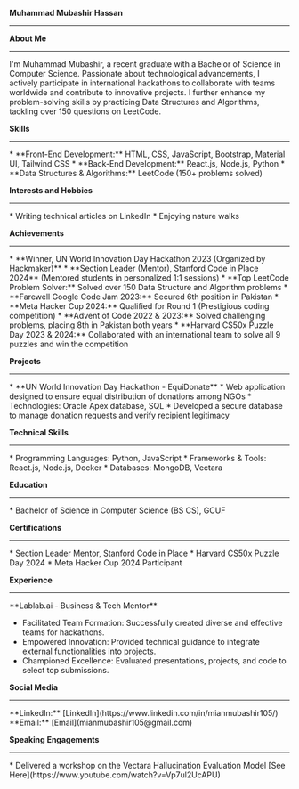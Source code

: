 **Muhammad Mubashir Hassan**
<hr>

**About Me**
<hr>
I'm Muhammad Mubashir, a recent graduate with a Bachelor of Science in Computer Science. Passionate about technological advancements, I actively participate in international hackathons to collaborate with teams worldwide and contribute to innovative projects. I further enhance my problem-solving skills by practicing Data Structures and Algorithms, tackling over 150 questions on LeetCode.

**Skills**
<hr>
* **Front-End Development:** HTML, CSS, JavaScript, Bootstrap, Material UI, Tailwind CSS
* **Back-End Development:** React.js, Node.js, Python
* **Data Structures & Algorithms:** LeetCode (150+ problems solved)

**Interests and Hobbies**
<hr>
* Writing technical articles on LinkedIn
* Enjoying nature walks

**Achievements**
<hr>
* **Winner, UN World Innovation Day Hackathon 2023 (Organized by Hackmaker)**
* **Section Leader (Mentor), Stanford Code in Place 2024** (Mentored students in personalized 1:1 sessions)
* **Top LeetCode Problem Solver:** Solved over 150 Data Structure and Algorithm problems
* **Farewell Google Code Jam 2023:** Secured 6th position in Pakistan
* **Meta Hacker Cup 2024:** Qualified for Round 1 (Prestigious coding competition)
* **Advent of Code 2022 & 2023:** Solved challenging problems, placing 8th in Pakistan both years
* **Harvard CS50x Puzzle Day 2023 & 2024:** Collaborated with an international team to solve all 9 puzzles and win the competition

**Projects**
<hr>
* **UN World Innovation Day Hackathon - EquiDonate**
   * Web application designed to ensure equal distribution of donations among NGOs
   * Technologies: Oracle Apex database, SQL
   * Developed a secure database to manage donation requests and verify recipient legitimacy

**Technical Skills**
<hr>
* Programming Languages: Python, JavaScript
* Frameworks & Tools: React.js, Node.js, Docker
* Databases: MongoDB, Vectara

**Education**
<hr>
* Bachelor of Science in Computer Science (BS CS), GCUF

**Certifications**
<hr>
* Section Leader Mentor, Stanford Code in Place
* Harvard CS50x Puzzle Day 2024
* Meta Hacker Cup 2024 Participant

**Experience**
<hr>
**Lablab.ai - Business & Tech Mentor**

* Facilitated Team Formation: Successfully created diverse and effective teams for hackathons.
* Empowered Innovation: Provided technical guidance to integrate external functionalities into projects.
* Championed Excellence: Evaluated presentations, projects, and code to select top submissions.

**Social Media**
<hr>
 **LinkedIn:** [LinkedIn](https://www.linkedin.com/in/mianmubashir105/)
 **Email:** [Email](mianmubashir105@gmail.com)

**Speaking Engagements**
<hr>
* Delivered a workshop on the Vectara Hallucination Evaluation Model [See Here](https://www.youtube.com/watch?v=Vp7ul2UcAPU)

